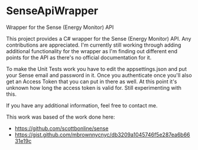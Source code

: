 # SenseApiWrapper
Wrapper for the Sense (Energy Monitor) API 

This project provides a C# wrapper for the Sense (Energy Monitor) API. Any contributions are appreciated. I'm currently still working through adding additional functionality for the wrapper as I'm finding out different end points for the API as there's no official documentation for it. 

To make the Unit Tests work you have to edit the appsettings.json and put your Sense email and password in it. Once you authenticate once you'll also get an Access Token that you can put in there as well. At this point it's unknown how long the access token is valid for. Still experimenting with this.

If you have any additional information, feel free to contact me.

This work was based of the work done here: 
* https://github.com/scottbonline/sense 
* https://gist.github.com/mbrownnycnyc/db3209a1045746f5e287ea6b6631e19c
